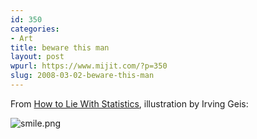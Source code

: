 ```yaml
---
id: 350
categories:
- Art
title: beware this man
layout: post
wpurl: https://www.mijit.com/?p=350
slug: 2008-03-02-beware-this-man
---
```

From <a href="https://www.amazon.com/exec/obidos/ASIN/0393310728/ref=nosim/mijitcom">How to Lie With Statistics</a>, illustration by Irving Geis:

<img src='{{ "/" | relative_url }}images/2008/03/smile.png' alt='smile.png' />
